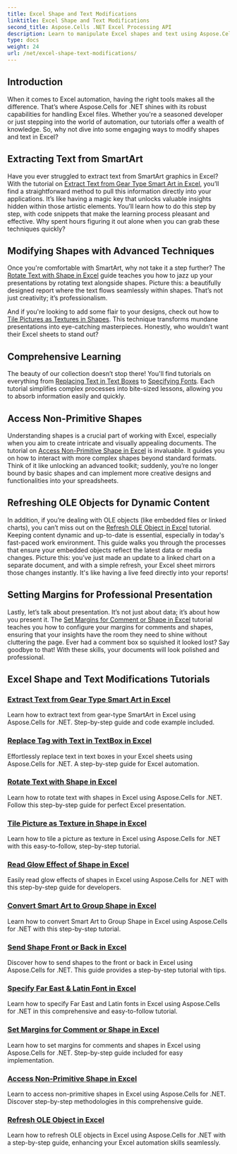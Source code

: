 ```yaml
---
title: Excel Shape and Text Modifications
linktitle: Excel Shape and Text Modifications
second_title: Aspose.Cells .NET Excel Processing API
description: Learn to manipulate Excel shapes and text using Aspose.Cells for .NET with easy-to-follow tutorials and practical code examples.
type: docs
weight: 24
url: /net/excel-shape-text-modifications/
---
```

## Introduction

When it comes to Excel automation, having the right tools makes all the difference. That’s where Aspose.Cells for .NET shines with its robust capabilities for handling Excel files. Whether you're a seasoned developer or just stepping into the world of automation, our tutorials offer a wealth of knowledge. So, why not dive into some engaging ways to modify shapes and text in Excel? 

## Extracting Text from SmartArt

Have you ever struggled to extract text from SmartArt graphics in Excel? With the tutorial on [Extract Text from Gear Type Smart Art in Excel](./extract-text-gear-smart-art-excel/), you’ll find a straightforward method to pull this information directly into your applications. It’s like having a magic key that unlocks valuable insights hidden within those artistic elements. You’ll learn how to do this step by step, with code snippets that make the learning process pleasant and effective. Why spent hours figuring it out alone when you can grab these techniques quickly? 

## Modifying Shapes with Advanced Techniques

Once you're comfortable with SmartArt, why not take it a step further? The [Rotate Text with Shape in Excel](./rotate-text-shape-excel/) guide teaches you how to jazz up your presentations by rotating text alongside shapes. Picture this: a beautifully designed report where the text flows seamlessly within shapes. That’s not just creativity; it’s professionalism.

And if you're looking to add some flair to your designs, check out how to [Tile Pictures as Textures in Shapes](./tile-picture-texture-shape-excel/). This technique transforms mundane presentations into eye-catching masterpieces. Honestly, who wouldn’t want their Excel sheets to stand out?

## Comprehensive Learning

The beauty of our collection doesn’t stop there! You'll find tutorials on everything from [Replacing Text in Text Boxes](./replace-tag-text-textbox-excel/) to [Specifying Fonts](./specify-far-east-latin-font-excel/). Each tutorial simplifies complex processes into bite-sized lessons, allowing you to absorb information easily and quickly.

## Access Non-Primitive Shapes

Understanding shapes is a crucial part of working with Excel, especially when you aim to create intricate and visually appealing documents. The tutorial on [Access Non-Primitive Shape in Excel](./access-non-primitive-shape-excel/) is invaluable. It guides you on how to interact with more complex shapes beyond standard formats. Think of it like unlocking an advanced toolkit; suddenly, you’re no longer bound by basic shapes and can implement more creative designs and functionalities into your spreadsheets.

## Refreshing OLE Objects for Dynamic Content

In addition, if you’re dealing with OLE objects (like embedded files or linked charts), you can’t miss out on the [Refresh OLE Object in Excel](./refresh-ole-object-excel/) tutorial. Keeping content dynamic and up-to-date is essential, especially in today's fast-paced work environment. This guide walks you through the processes that ensure your embedded objects reflect the latest data or media changes. Picture this: you’ve just made an update to a linked chart on a separate document, and with a simple refresh, your Excel sheet mirrors those changes instantly. It's like having a live feed directly into your reports!

## Setting Margins for Professional Presentation

Lastly, let’s talk about presentation. It’s not just about data; it’s about how you present it. The [Set Margins for Comment or Shape in Excel](./set-margins-comment-shape-excel/) tutorial teaches you how to configure your margins for comments and shapes, ensuring that your insights have the room they need to shine without cluttering the page. Ever had a comment box so squished it looked lost? Say goodbye to that! With these skills, your documents will look polished and professional.

## Excel Shape and Text Modifications Tutorials
### [Extract Text from Gear Type Smart Art in Excel](./extract-text-gear-smart-art-excel/)
Learn how to extract text from gear-type SmartArt in Excel using Aspose.Cells for .NET. Step-by-step guide and code example included.
### [Replace Tag with Text in TextBox in Excel](./replace-tag-text-textbox-excel/)
Effortlessly replace text in text boxes in your Excel sheets using Aspose.Cells for .NET. A step-by-step guide for Excel automation.
### [Rotate Text with Shape in Excel](./rotate-text-shape-excel/)
Learn how to rotate text with shapes in Excel using Aspose.Cells for .NET. Follow this step-by-step guide for perfect Excel presentation.
### [Tile Picture as Texture in Shape in Excel](./tile-picture-texture-shape-excel/)
Learn how to tile a picture as texture in Excel using Aspose.Cells for .NET with this easy-to-follow, step-by-step tutorial.
### [Read Glow Effect of Shape in Excel](./read-glow-effect-shape-excel/)
Easily read glow effects of shapes in Excel using Aspose.Cells for .NET with this step-by-step guide for developers.
### [Convert Smart Art to Group Shape in Excel](./convert-smart-art-group-shape-excel/)
Learn how to convert Smart Art to Group Shape in Excel using Aspose.Cells for .NET with this step-by-step tutorial.
### [Send Shape Front or Back in Excel](./send-shape-front-back-excel/)
Discover how to send shapes to the front or back in Excel using Aspose.Cells for .NET. This guide provides a step-by-step tutorial with tips.
### [Specify Far East & Latin Font in Excel](./specify-far-east-latin-font-excel/)
Learn how to specify Far East and Latin fonts in Excel using Aspose.Cells for .NET in this comprehensive and easy-to-follow tutorial.
### [Set Margins for Comment or Shape in Excel](./set-margins-comment-shape-excel/)
Learn how to set margins for comments and shapes in Excel using Aspose.Cells for .NET. Step-by-step guide included for easy implementation.
### [Access Non-Primitive Shape in Excel](./access-non-primitive-shape-excel/)
Learn to access non-primitive shapes in Excel using Aspose.Cells for .NET. Discover step-by-step methodologies in this comprehensive guide.
### [Refresh OLE Object in Excel](./refresh-ole-object-excel/)
Learn how to refresh OLE objects in Excel using Aspose.Cells for .NET with a step-by-step guide, enhancing your Excel automation skills seamlessly.